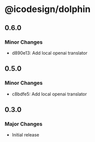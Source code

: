 # @icodesign/dolphin

## 0.6.0

### Minor Changes

- d890e13: Add local openai translator

## 0.5.0

### Minor Changes

- c8bdfe5: Add local openai translator

## 0.3.0

### Major Changes

- Initial release
